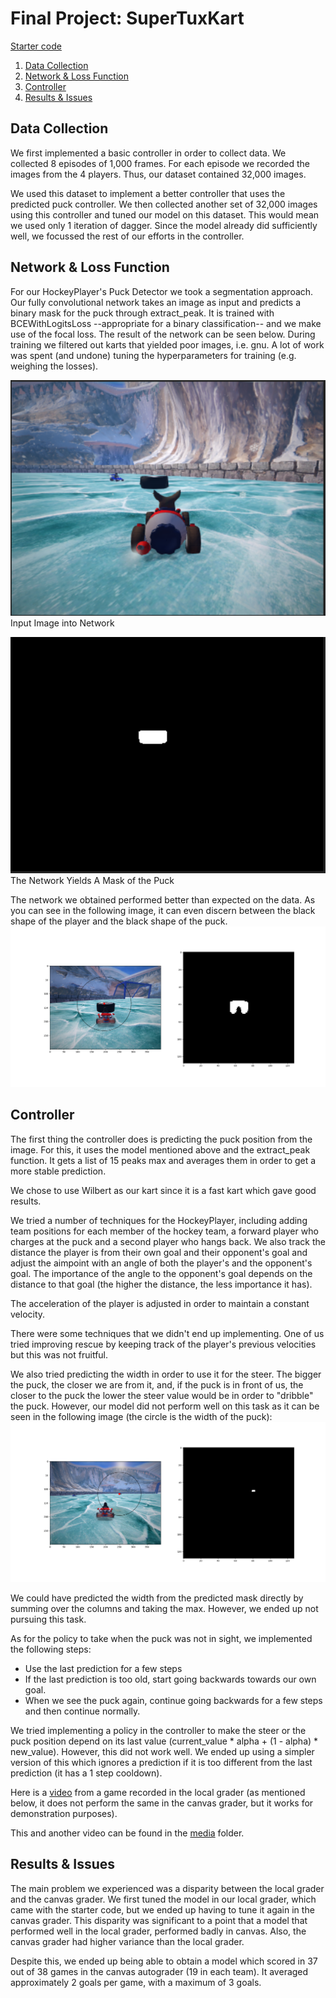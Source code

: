 # Final Project: SuperTuxKart

[Starter code](https://www.philkr.net/cs342/homework/final/)

1. [Data Collection](#data-collection)
2. [Network & Loss Function](#network--loss-function)
3. [Controller](#controller)
3. [Results & Issues](#results--issues)

## Data Collection

We first implemented a basic controller in order to collect data. We collected 8 episodes of 1,000 frames. 
For each episode we recorded the images from the 4 players. Thus, our dataset contained 32,000 images.

We used this dataset to implement a better controller that uses the predicted puck controller. 
We then collected another set of 32,000 images using this controller and tuned our model on this dataset. 
This would mean we used only 1 iteration of dagger. Since the model already did sufficiently well, we focussed the rest 
of our efforts in the controller.

## Network & Loss Function

For our HockeyPlayer's Puck Detector we took a segmentation approach. Our fully convolutional
network takes an image as input and predicts a binary mask for the puck
through extract_peak. It is trained with BCEWithLogitsLoss --appropriate for a binary classification--
and we make use of the focal loss. The result of the network can be seen below. During 
training we filtered out karts that yielded poor images, i.e. gnu. A lot of work was spent (and undone)
tuning the hyperparameters for training (e.g. weighing the losses). 

![Input](media/inputImage.PNG)  
Input Image into Network

![Mask of Puck](media/maskImage.PNG)  
The Network Yields A Mask of the Puck

The network we obtained performed better than expected on the data. As you can see in the following image, it can even discern between the black
shape of the player and the black shape of the puck.
![Mask of Puck](media/mask_output2.png)  

## Controller

The first thing the controller does is predicting the puck position from the image. For this, it uses the model mentioned above and the extract_peak 
function. It gets a list of 15 peaks max and averages them in order to get a more stable prediction.

We chose to use Wilbert as our kart since it is a fast kart which gave good results.

We tried a number of techniques for the HockeyPlayer, including adding team positions for
each member of the hockey team, a forward player who charges at the puck and a second player who
hangs back. We also track the distance the player is from their own goal and their opponent's goal
and adjust the aimpoint with an angle of both the player's and the opponent's goal. The importance of the angle to the opponent's goal 
depends on the distance to that goal (the higher the distance, the less importance it has).

The acceleration of the player is adjusted in order to maintain a constant velocity.

There were some techniques that we didn't end up implementing.
One of us tried improving rescue by keeping track of the player's 
previous velocities but this was not fruitful.

We also tried predicting the width in order to use it for the steer. The bigger the puck, the closer we are from it, and, if the puck is in front of us, 
the closer to the puck the lower the steer value would be in order to "dribble" the puck. However, our model did not perform well on this task as 
it can be seen in the following image (the circle is the width of the puck):
![Width of Puck](media/mask_output1.png)  

We could have predicted the width from the predicted mask directly by summing over the columns and taking the max. However, we ended up not pursuing this task.

As for the policy to take when the puck was not in sight, we implemented the following steps:
- Use the last prediction for a few steps
- If the last prediction is too old, start going backwards towards our own goal.
- When we see the puck again, continue going backwards for a few steps and then continue normally.

We tried implementing a policy in the controller to make the steer or the puck position depend on its last value (current_value * alpha + (1 - alpha) * new_value). 
However, this did not work well. We ended up using a simpler version of this which ignores a prediction if it is too different from the last prediction (it has a 
1 step cooldown).


Here is a [video](https://drive.google.com/file/d/1h6mueJzJTD_XqUBphpw07w58XzAwCpkq/view?usp=sharing) from a game recorded in the local grader 
(as mentioned below, it does not perform the same in the canvas grader, but it works for demonstration purposes).

This and another video can be found in the [media](media) folder.

## Results & Issues

The main problem we experienced was a disparity between the local grader and the canvas grader. We first tuned the model in our local grader, which came 
with the starter code, but we ended up having to tune it again in the canvas grader. This disparity was significant to a point that a model that performed well 
in the local grader, performed badly in canvas. Also, the canvas grader had higher variance than the local grader.

Despite this, we ended up being able to obtain a model which scored in 37 out of 38 games in the canvas autograder (19 in each team). It averaged approximately 
2 goals per game, with a maximum of 3 goals.
